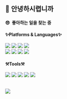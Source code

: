 ## 👋&nbsp;안녕하시렵니까

#### 😎 &nbsp;좋아하는 일을 찾는 중

#### ✨Platforms & Languages✨

<div>
	<img src="https://img.shields.io/badge/JAVA-007396?style=for-the-badge&logo=JAVA&logoColor=white">
	<img src="https://img.shields.io/badge/HTML5-E34F26?style=for-the-badge&logo=HTML5&logoColor=white" />
	<img src="https://img.shields.io/badge/CSS3-1572B6?style=for-the-badge&logo=CSS3&logoColor=white" />
  <img src="https://img.shields.io/badge/Python-3776AB?style=for-the-badge&logo=Python&logoColor=white" />
</div>
<div>
	<img src="https://img.shields.io/badge/JavaScript-F7DF1E?style=for-the-badge&logo=JavaScript&logoColor=white" />
	<img src="https://img.shields.io/badge/Spring-6DB33F?style=for-the-badge&logo=Spring&logoColor=white" />
  <img src="https://img.shields.io/badge/MySql-4479A1?style=for-the-badge&logo=MySql&logoColor=white" />
  <img src="https://img.shields.io/badge/Microsoft SQL Server-CC2927?style=for-the-badge&logo=Microsoft SQL Server&logoColor=white" />
</div>

#### ⚒️Tools⚒️
<div>
	<img src="https://img.shields.io/badge/IntelliJ IDEA-000000?style=for-the-badge&logo=IntelliJ IDEA&logoColor=white" />
	<img src="https://img.shields.io/badge/Visual Studio-5C2D91?style=for-the-badge&logo=Visual Studio&logoColor=white" />
	<img src="https://img.shields.io/badge/Visual Studio Code-007ACC?style=for-the-badge&logo=Visual Studio Code&logoColor=white" />
	<img src="https://img.shields.io/badge/Git-F05032?style=for-the-badge&logo=Git&logoColor=white" />
	<img src="https://img.shields.io/badge/Eclipse-2C2255?style=for-the-badge&logo=Eclipse IDE&logoColor=white" />
</div>
<br><br>
<img align="left" src="https://github-readme-stats.vercel.app/api?username=yujay0529&show_icons=true&theme=onedark"/>

